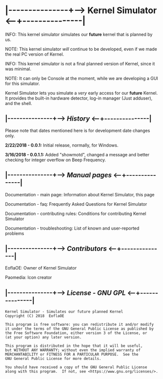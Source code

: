 # |---------------+--> Kernel Simulator <--+---------------|

INFO: This kernel simulator simulates our **future** kernel that is planned by us.

NOTE: This kernel simulator _will_ continue to be developed, even if we made the real PC version of Kernel.

INFO: This kernel simulator is not a final planned version of Kernel, since it was minimal.

NOTE: It can only be Console at the moment, while we are developing a GUI for this simulator.

Kernel Simulator lets you simulate a _very_ early access for our **future** Kernel. It provides the built-in hardware
detector, log-in manager (Just adduser), and the shell.

## |---------------+--> _History_ <--+---------------|

Please note that dates mentioned here is for development date changes only.

**2/22/2018 - 0.0.1:** Initial release, normally, for Windows.

**3/16/2018 - 0.0.1.1:** Added "showmotd", changed a message and better checking for integer overflow on Beep Frequency.

## |---------------+--> _Manual pages_ <--+---------------|

Documentation - main page: Information about Kernel Simulator, this page

Documentation - faq: Frequently Asked Questions for Kernel Simulator

Documentation - contributing rules: Conditions for contributing Kernel Simulator

Documentation - troubleshooting: List of known and user-reported problems

## |---------------+--> _Contributors_ <--+---------------|

EoflaOE: Owner of Kernel Simulator

Paomedia: Icon creator

## |---------------+--> _License - GNU GPL_ <--+---------------|

    Kernel Simulator - Simulates our future planned Kernel
    Copyright (C) 2018  EoflaOE

    This program is free software: you can redistribute it and/or modify
    it under the terms of the GNU General Public License as published by
    the Free Software Foundation, either version 3 of the License, or
    (at your option) any later version.

    This program is distributed in the hope that it will be useful,
    but WITHOUT ANY WARRANTY; without even the implied warranty of
    MERCHANTABILITY or FITNESS FOR A PARTICULAR PURPOSE.  See the
    GNU General Public License for more details.

    You should have received a copy of the GNU General Public License
    along with this program.  If not, see <https://www.gnu.org/licenses/>.

